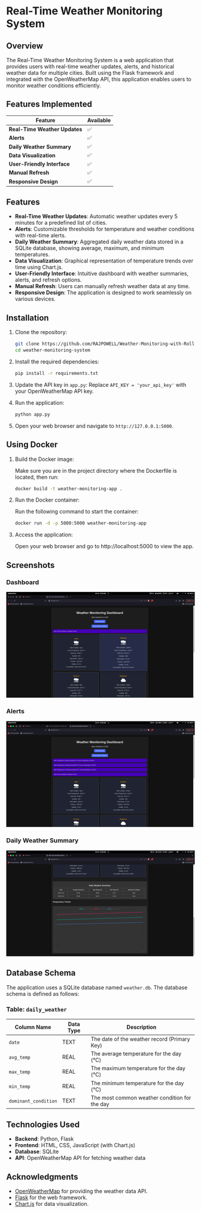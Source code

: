 # Real-Time Weather Monitoring System

## Overview
The Real-Time Weather Monitoring System is a web application that provides users with real-time weather updates, alerts, and historical weather data for multiple cities. Built using the Flask framework and integrated with the OpenWeatherMap API, this application enables users to monitor weather conditions efficiently.

## Features Implemented

| Feature                               | Available |
|---------------------------------------|-----------|
| **Real-Time Weather Updates**         | ✅        |
| **Alerts**                            | ✅        |
| **Daily Weather Summary**             | ✅        |
| **Data Visualization**                | ✅        |
| **User-Friendly Interface**           | ✅        |
| **Manual Refresh**                    | ✅        |
| **Responsive Design**                 | ✅        |


## Features
- **Real-Time Weather Updates**: Automatic weather updates every 5 minutes for a predefined list of cities.
- **Alerts**: Customizable thresholds for temperature and weather conditions with real-time alerts.
- **Daily Weather Summary**: Aggregated daily weather data stored in a SQLite database, showing average, maximum, and minimum temperatures.
- **Data Visualization**: Graphical representation of temperature trends over time using Chart.js.
- **User-Friendly Interface**: Intuitive dashboard with weather summaries, alerts, and refresh options.
- **Manual Refresh**: Users can manually refresh weather data at any time.
- **Responsive Design**: The application is designed to work seamlessly on various devices.


## Installation

1. Clone the repository:
   ```bash
   git clone https://github.com/RAJPOWELL/Weather-Monitoring-with-Rollups-and-Aggregates.git
   cd weather-monitoring-system
   ```

2. Install the required dependencies:
   ```bash
   pip install -r requirements.txt
   ```

3. Update the API key in `app.py`:
   Replace `API_KEY = 'your_api_key'` with your OpenWeatherMap API key.

4. Run the application:
   ```bash
   python app.py
   ```

5. Open your web browser and navigate to `http://127.0.0.1:5000`.


## Using Docker

1. Build the Docker image:

   Make sure you are in the project directory where the Dockerfile is located, then run:

   ```bash
   docker build -t weather-monitoring-app .
   ```
2. Run the Docker container:

   Run the following command to start the container:

   ```bash
   docker run -d -p 5000:5000 weather-monitoring-app
   ```

3. Access the application:

   Open your web browser and go to http://localhost:5000 to view the app.

## Screenshots
### Dashboard
![Dashboard](Screenshots/Output_1.png)

### Alerts
![Alerts](Screenshots/Output_3.png)

### Daily Weather Summary
![Daily Summary](Screenshots/Output_2.png)

## Database Schema
The application uses a SQLite database named `weather.db`. The database schema is defined as follows:

### Table: `daily_weather`

| Column Name          | Data Type  | Description                                 |
|---------------------|------------|---------------------------------------------|
| `date`              | TEXT       | The date of the weather record (Primary Key) |
| `avg_temp`          | REAL       | The average temperature for the day (°C)   |
| `max_temp`          | REAL       | The maximum temperature for the day (°C)   |
| `min_temp`          | REAL       | The minimum temperature for the day (°C)   |
| `dominant_condition`| TEXT       | The most common weather condition for the day |

## Technologies Used
- **Backend**: Python, Flask
- **Frontend**: HTML, CSS, JavaScript (with Chart.js)
- **Database**: SQLite
- **API**: OpenWeatherMap API for fetching weather data

## Acknowledgments
- [OpenWeatherMap](https://openweathermap.org/) for providing the weather data API.
- [Flask](https://flask.palletsprojects.com/) for the web framework.
- [Chart.js](https://www.chartjs.org/) for data visualization.


